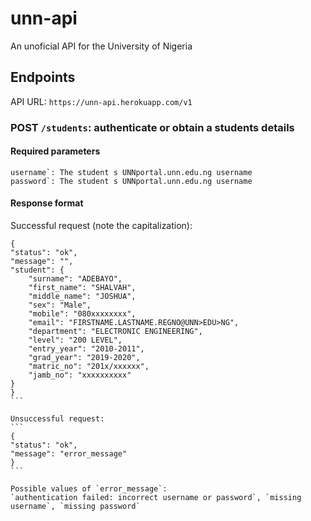 # unn-api

An unoficial API for the University of Nigeria

## Endpoints

API URL: `https://unn-api.herokuapp.com/v1`

### POST `/students`: authenticate or obtain a students details

#### Required parameters
```
username`: The student s UNNportal.unn.edu.ng username
password`: The student s UNNportal.unn.edu.ng username
```

#### Response format

Successful request (note the capitalization):
````
{
"status": "ok",
"message": "",
"student": {
    "surname": "ADEBAYO",
    "first_name": "SHALVAH",
    "middle_name": "JOSHUA",
    "sex": "Male",
    "mobile": "080xxxxxxxx",
    "email": "FIRSTNAME.LASTNAME.REGNO@UNN>EDU>NG",
    "department": "ELECTRONIC ENGINEERING",
    "level": "200 LEVEL",
    "entry_year": "2010-2011",
    "grad_year": "2019-2020",
    "matric_no": "201x/xxxxxx",
    "jamb_no": "xxxxxxxxxx"
}
}
```

Unsuccessful request:
```
{
"status": "ok",
"message": "error_message"
}
```

Possible values of `error_message`:
`authentication failed: incorrect username or password`, `missing username`, `missing password`